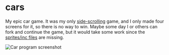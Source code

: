 # cars

My epic car game.  It was my only [side-scrolling](https://en.wikipedia.org/wiki/Side-scrolling_video_game) game, and I only made four screens for it, so there is no way to win.  Maybe some day I or others can fork and continue the game, but it would take some work since the [sprites/inc files](https://github.com/ca98am79/my-first-programs/blob/master/cars/CARS.PAS#L2-L11) are missing. 

![Car program screenshot](https://raw.githubusercontent.com/ca98am79/my-first-programs/master/cars/cars.gif)